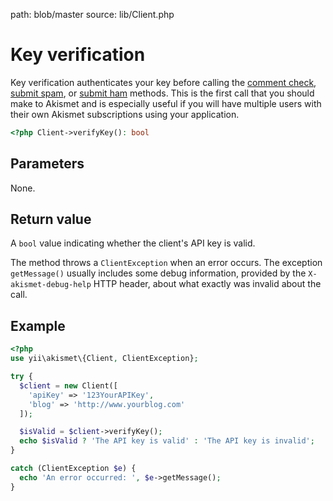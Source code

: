 path: blob/master
source: lib/Client.php

# Key verification
Key verification authenticates your key before calling the [comment check](comment-check.md), [submit spam](submit-spam.md), or [submit ham](submit-ham.md) methods. This is the first call that you should make to Akismet and is especially useful if you will have multiple users with their own Akismet subscriptions using your application.

```php
<?php Client->verifyKey(): bool
```

## Parameters
None.

## Return value
A `bool` value indicating whether the client's API key is valid.

The method throws a `ClientException` when an error occurs.
The exception `getMessage()` usually includes some debug information, provided by the `X-akismet-debug-help` HTTP header, about what exactly was invalid about the call.

## Example

```php
<?php
use yii\akismet\{Client, ClientException};

try {
  $client = new Client([
    'apiKey' => '123YourAPIKey',
    'blog' => 'http://www.yourblog.com'
  ]);

  $isValid = $client->verifyKey();
  echo $isValid ? 'The API key is valid' : 'The API key is invalid';
}

catch (ClientException $e) {
  echo 'An error occurred: ', $e->getMessage();
}
```

